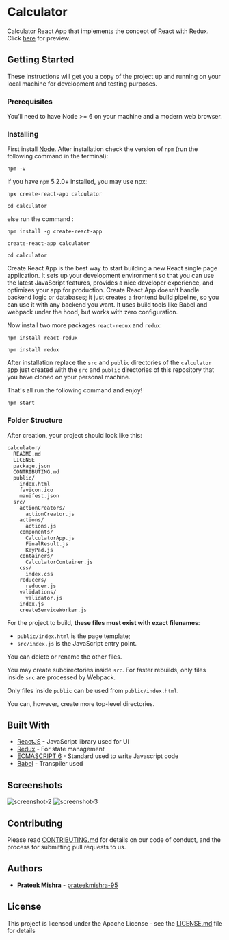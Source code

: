 # Calculator
Calculator React App that implements the concept of React with Redux. Click [here](https://calc-x.herokuapp.com/) for preview.

## Getting Started

These instructions will get you a copy of the project up and running on your local machine for development and testing purposes.

### Prerequisites

You’ll need to have Node >= 6 on your machine and a modern web browser. 

### Installing

First install [Node](https://nodejs.org/en/download/).
After installation check the version of ```npm``` (run the following command in the terminal):
```
npm -v
```
If you have ```npm``` 5.2.0+ installed, you may use npx:
```
npx create-react-app calculator

cd calculator
```
else run the command : 
```
npm install -g create-react-app

create-react-app calculator

cd calculator
```
Create React App is the best way to start building a new React single page application. It sets up your development environment so that you can use the latest JavaScript features, provides a nice developer experience, and optimizes your app for production. Create React App doesn’t handle backend logic or databases; it just creates a frontend build pipeline, so you can use it with any backend you want. It uses build tools like Babel and webpack under the hood, but works with zero configuration.

Now install two more packages ```react-redux``` and ```redux```:
```
npm install react-redux

npm install redux
```
After installation replace the ```src``` and ```public``` directories of the ```calculator``` app just created with the ```src``` and ```public``` directories of this repository that you have cloned on your personal machine.

That's all run the following command and enjoy! 

```
npm start
```

### Folder Structure

After creation, your project should look like this:

```
calculator/
  README.md
  LICENSE
  package.json
  CONTRIBUTING.md
  public/
    index.html
    favicon.ico
    manifest.json
  src/
    actionCreators/
      actionCreator.js
    actions/
      actions.js
    components/
      CalculatorApp.js
      FinalResult.js
      KeyPad.js
    containers/
      CalculatorContainer.js
    css/
      index.css
    reducers/
      reducer.js
    validations/ 
      validator.js
    index.js 
    createServiceWorker.js
```

For the project to build, **these files must exist with exact filenames**:

* `public/index.html` is the page template;
* `src/index.js` is the JavaScript entry point.

You can delete or rename the other files.

You may create subdirectories inside `src`. For faster rebuilds, only files inside `src` are processed by Webpack.

Only files inside `public` can be used from `public/index.html`.

You can, however, create more top-level directories.

## Built With

* [ReactJS](https://reactjs.org/) - JavaScript library used for UI
* [Redux](https://redux.js.org/) - For state management
* [ECMASCRIPT 6](http://es6-features.org/#Constants) - Standard used to write Javascript code
* [Babel](https://babeljs.io/) - Transpiler used

## Screenshots

![screenshot-2](https://user-images.githubusercontent.com/9201182/35629940-f37174b6-06c5-11e8-8722-486fa9271048.jpg)
![screenshot-3](https://user-images.githubusercontent.com/9201182/35630345-3153c2b0-06c7-11e8-97f2-8cc944d560cf.jpg)

## Contributing

Please read [CONTRIBUTING.md](https://github.com/prateekmishra-95/Calculator/blob/master/CONTRIBUTING.md) for details on our code of conduct, and the process for submitting pull requests to us.

## Authors

* **Prateek Mishra** - [prateekmishra-95](https://github.com/prateekmishra-95)

## License

This project is licensed under the Apache License - see the [LICENSE.md](https://github.com/prateekmishra-95/Calculator/blob/master/LICENSE) file for details
